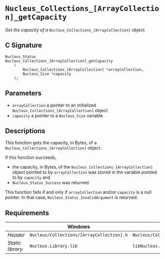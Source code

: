 # `Nucleus_Collections_[ArrayCollection]_getCapacity`
*Get the capacity of a `Nucleus_Collections_[ArrayCollection]` object.*

## C Signature
```
Nucleus_Status
Nucleus_Collections_[ArrayCollection]_getCapacity
    (
        Nucleus_Collections_[ArrayCollection] *arrayCollection,
        Nucleus_Size *capacity
    );
```

## Parameters
- `arrayCollection` a pointer to an initialized `Nucleus_Collections_[ArrayCollection]` object
- `capacity` a pointer to a `Nucleus_Size` variable

## Descriptions
This function gets the capacity, in Bytes, of a `Nucleus_Collections_[ArrayCollection]` object.

If this function succeeds,
- the capacity, in Bytes, of the `Nucleus_Collections_[ArrayCollection]` object pointed to by `arrayCollection` was
  stored in the variable pointed to by `capacity` and
- `Nucleus_Status_Success` was returned

This function fails if and only if `arrayCollection` and/or `capacity` is a null pointer.
In that case, `Nucleus_Status_InvalidArgument` is returned.

## Requirements

|                      | Windows                                         | Linux                                           |
|----------------------|-------------------------------------------------|-------------------------------------------------|
| *Header*             | `Nucleus/Collections/[ArrayCollection].h`       | `Nucleus/Collections/[ArrayCollection].h`       |
| *Static library*     | `Nucleus.Library.lib`                           | `libNucleus.Library.a`                          |
